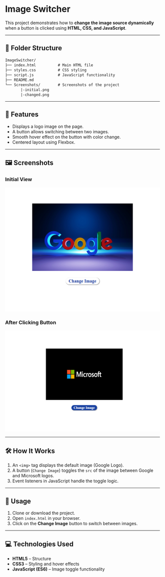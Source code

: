 # Image Switcher

This project demonstrates how to **change the image source dynamically** when a button is clicked using **HTML, CSS, and JavaScript**.

---

## 📂 Folder Structure

```
ImageSwitcher/
├── index.html          # Main HTML file
├── styles.css          # CSS styling
├── script.js           # JavaScript functionality
├── README.md
└── Screenshots/        # Screenshots of the project
       |-initial.png
       |-changed.png
```

---

## 🚀 Features

- Displays a logo image on the page.
- A button allows switching between two images.
- Smooth hover effect on the button with color change.
- Centered layout using Flexbox.

---

## 🖼️ Screenshots

### Initial View

![Initial Screenshot](Screenshots/initial.png)

### After Clicking Button

![Changed Screenshot](Screenshots/changed.png)

---

## 🛠️ How It Works

1. An `<img>` tag displays the default image (Google Logo).
2. A button (`Change Image`) toggles the `src` of the image between Google and Microsoft logos.
3. Event listeners in JavaScript handle the toggle logic.

---

## 📌 Usage

1. Clone or download the project.
2. Open `index.html` in your browser.
3. Click on the **Change Image** button to switch between images.

---

## 💻 Technologies Used

- **HTML5** – Structure
- **CSS3** – Styling and hover effects
- **JavaScript (ES6)** – Image toggle functionality
